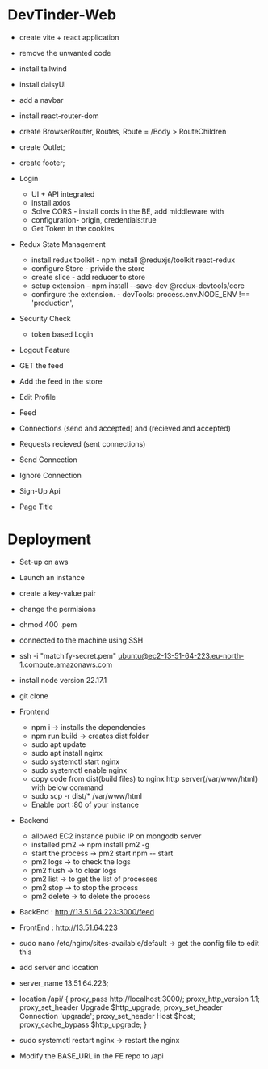 # DevTinder-Web

- create vite + react application
- remove the unwanted code
- install tailwind 
- install daisyUI
- add a navbar
- install react-router-dom
- create BrowserRouter, Routes, Route = /Body > RouteChildren
- create Outlet;
- create footer;

- Login
    - UI + API integrated
    - install axios
    - Solve CORS - install cords in the BE, add middleware with 
    - configuration- origin, credentials:true
    - Get Token in the cookies
    
- Redux State Management
    - install redux toolkit - npm install @reduxjs/toolkit react-redux
    - configure Store - privide the store
    - create slice - add reducer to store  
    - setup extension - npm install --save-dev @redux-devtools/core
    - confirgure the extension. - devTools: process.env.NODE_ENV !== 'production',
  
- Security Check
    - token based Login

- Logout Feature

- GET the feed
- Add the feed in the store

- Edit Profile
- Feed 

- Connections (send and accepted) and (recieved and accepted)

- Requests recieved (sent connections)

- Send Connection
- Ignore Connection

- Sign-Up Api

- Page Title


# Deployment
- Set-up on aws
- Launch an instance
- create a key-value pair
- change the permisions
- chmod 400 <secret>.pem
- connected to the machine using SSH
- ssh -i "matchify-secret.pem" ubuntu@ec2-13-51-64-223.eu-north-1.compute.amazonaws.com
- install node version 22.17.1 
- git clone
- Frontend
    - npm i -> installs the dependencies
    - npm run build -> creates dist folder
    - sudo apt update
    - sudo apt install nginx
    - sudo systemctl start nginx
    - sudo systemctl enable nginx
    - copy code from dist(build files) to nginx http server(/var/www/html) with below command
    - sudo scp -r dist/* /var/www/html
    - Enable port :80 of your instance
- Backend
    - allowed EC2 instance public IP on mongodb server
    - installed pm2 -> npm install pm2 -g 
    - start the process -> pm2 start npm -- start
    - pm2 logs          -> to check the logs
    - pm2 flush <name>  -> to clear logs    
    - pm2 list          -> to get the list of processes
    - pm2 stop <name>   -> to stop the process
    - pm2 delete <name> -> to delete the process


- BackEnd : http://13.51.64.223:3000/feed
- FrontEnd : http://13.51.64.223

- sudo nano /etc/nginx/sites-available/default -> get the config file to edit this
- add server and location
- server_name 13.51.64.223;
- location /api/ {
                 proxy_pass http://localhost:3000/;
                 proxy_http_version 1.1;
                 proxy_set_header Upgrade $http_upgrade;
                proxy_set_header Connection 'upgrade';
                 proxy_set_header Host $host;
                 proxy_cache_bypass $http_upgrade;
                }
- sudo systemctl restart nginx ->  restart the nginx
- Modify the BASE_URL in the FE repo to /api
    
   

    

 